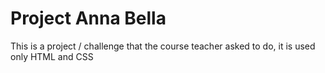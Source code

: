 # Project Anna Bella
This is a project / challenge that the course teacher asked to do, it is used only HTML and CSS
